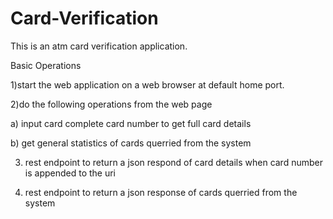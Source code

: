 # Card-Verification
This is an atm card verification application.

Basic Operations

1)start the web application on a web browser at default home port.

2)do the following operations from the web page

a) input card complete card number to get full card details

b) get general statistics of cards querried from the system

3) rest endpoint to return a json respond of card details when card number is appended to the uri

4) rest endpoint to return a json response of cards querried from the system
